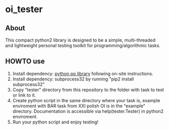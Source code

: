 # oi_tester

## About

This compact python2 library is designed to be a simple, multi-threaded and
lightweight personal testing toolkit for programming/algorithmic tasks.

## HOWTO use

1. Install dependency: [python pp library](http://www.parallelpython.com/) following
   on-site instructions.
2. Install dependency: subprocess32 by running "pip2 install subprocess32"
3. Copy "tester" directory from this repository to the folder with task to test
   or link to it.
4. Create python script in the same directory where your task is, example enviroment
   with BAR task from XXI polish OI is in the "example" directory. Documentation
   is accessible via help(tester.Tester) in python2 enviroment.
5. Run your python script and enjoy testing!
